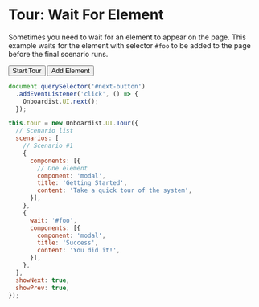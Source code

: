 # Tour: Wait For Element

Sometimes you need to wait for an element to appear on the page. This example waits for the element
with selector `#foo` to be added to the page before the final scenario runs.

<div class="example">
  <button id="tour-button" @click="startTour()">Start Tour</button>
  <button id="next-button" @click="addElm()">Add Element</button>
</div>

```js
document.querySelector('#next-button')
  .addEventListener('click', () => {
    Onboardist.UI.next();
  });

this.tour = new Onboardist.UI.Tour({
  // Scenario list
  scenarios: [
    // Scenario #1
    {
      components: [{
        // One element
        component: 'modal',
        title: 'Getting Started',
        content: 'Take a quick tour of the system',
      }],
    },
    {
      wait: '#foo',
      components: [{
        component: 'modal',
        title: 'Success',
        content: 'You did it!',
      }],
    },
  ],
  showNext: true,
  showPrev: true,
});
```

<script>
export default {
  props: ['slot-key'],
  data: () => ({
    destroyables: [],
    tour: null,
  }),
  mounted() {
    this.tour = new Onboardist.UI.Tour({
      // Scenario list
      scenarios: [
        // Scenario #1
        {
          components: [{
            // One element
            component: 'modal',
            title: 'Getting Started',
            content: 'Take a quick tour of the system',
          }],
        },
        // Scenario #2
        {
          components: [{
            component: 'tooltip',
            attach: '#next-button', 
            content: 'Click this button',
            showNext: false,
            showPrev: false,
          }],
        },
        {
          wait: '#foo',
          components: [{
            component: 'modal',
            title: 'Success',
            content: 'You did it!',
            showPrev: false,
          }],
        },
      ],
      showNext: true,
      showPrev: true,
    });
  },
  destroyed() {
    Onboardist.UI.reset();
  },
  methods: {
    startTour() {
      this.removeFoo();
      this.tour.start();
    },
    removeFoo() {
      const foos = document.querySelectorAll('#foo');
      if (foos && foos.length > 0) {
        foos.forEach(x => x.remove());
      }
    },
    addElm() {
      this.removeFoo();

      const div = document.createElement('div');
      div.setAttribute('id', 'foo');
      div.innerText = 'foo';
      document.querySelector('.example').appendChild(div);
    }
  },
};
</script>

<style>
#foo {
  padding: 20px 40px;
  text-transform: uppercase;
  background-color: blue;
  color: white;
  border: 1px dashed gray;
  margin: 20px;
  font-weight: bold;
  border-radius: 4px;
}
</style>